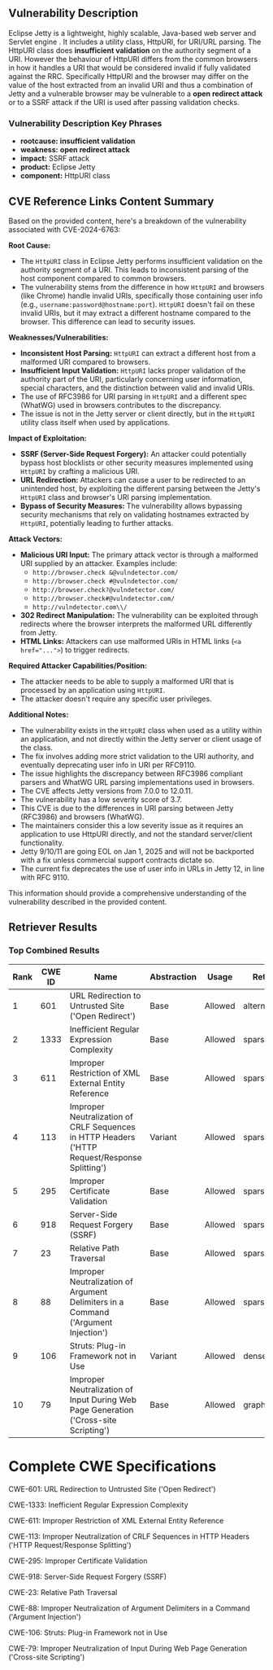 ## Vulnerability Description
Eclipse Jetty is a lightweight, highly scalable, Java-based web server and Servlet engine . It includes a utility class, HttpURI, for URI/URL parsing. The HttpURI class does **insufficient validation** on the authority segment of a URI. However the behaviour of HttpURI differs from the common browsers in how it handles a URI that would be considered invalid if fully validated against the RRC. Specifically HttpURI and the browser may differ on the value of the host extracted from an invalid URI and thus a combination of Jetty and a vulnerable browser may be vulnerable to a **open redirect attack** or to a SSRF attack if the URI is used after passing validation checks.

### Vulnerability Description Key Phrases
- **rootcause:** **insufficient validation**
- **weakness:** **open redirect attack**
- **impact:** SSRF attack
- **product:** Eclipse Jetty
- **component:** HttpURI class

## CVE Reference Links Content Summary
Based on the provided content, here's a breakdown of the vulnerability associated with CVE-2024-6763:

**Root Cause:**

*   The `HttpURI` class in Eclipse Jetty performs insufficient validation on the authority segment of a URI. This leads to inconsistent parsing of the host component compared to common browsers.
*   The vulnerability stems from the difference in how `HttpURI` and browsers (like Chrome) handle invalid URIs, specifically those containing user info (e.g., `username:password@hostname:port`). `HttpURI` doesn't fail on these invalid URIs, but it may extract a different hostname compared to the browser. This difference can lead to security issues.

**Weaknesses/Vulnerabilities:**

*   **Inconsistent Host Parsing:** `HttpURI` can extract a different host from a malformed URI compared to browsers.
*   **Insufficient Input Validation:** `HttpURI` lacks proper validation of the authority part of the URI, particularly concerning user information, special characters, and the distinction between valid and invalid URIs.
*   The use of RFC3986 for URI parsing in `HttpURI` and a different spec (WhatWG) used in browsers contributes to the discrepancy.
*   The issue is not in the Jetty server or client directly, but in the `HttpURI` utility class itself when used by applications.

**Impact of Exploitation:**

*   **SSRF (Server-Side Request Forgery):** An attacker could potentially bypass host blocklists or other security measures implemented using `HttpURI` by crafting a malicious URI.
*   **URL Redirection:** Attackers can cause a user to be redirected to an unintended host, by exploiting the different parsing between the Jetty's `HttpURI` class and browser's URI parsing implementation.
*   **Bypass of Security Measures:** The vulnerability allows bypassing security mechanisms that rely on validating hostnames extracted by `HttpURI`, potentially leading to further attacks.

**Attack Vectors:**

*   **Malicious URI Input:** The primary attack vector is through a malformed URI supplied by an attacker. Examples include:
    *   `http://browser.check &@vulndetector.com/`
    *   `http://browser.check #@vulndetector.com/`
    *   `http://browser.check?@vulndetector.com/`
    *   `http://browser.check#@vulndetector.com/`
    *   `http://vulndetector.com\\/`
*   **302 Redirect Manipulation:** The vulnerability can be exploited through redirects where the browser interprets the malformed URL differently from Jetty.
*   **HTML Links:** Attackers can use malformed URIs in HTML links (`<a href="...">`) to trigger redirects.

**Required Attacker Capabilities/Position:**

*   The attacker needs to be able to supply a malformed URI that is processed by an application using `HttpURI`.
*   The attacker doesn't require any specific user privileges.

**Additional Notes:**

*   The vulnerability exists in the `HttpURI` class when used as a utility within an application, and not directly within the Jetty server or client usage of the class.
*   The fix involves adding more strict validation to the URI authority, and eventually deprecating user info in URI per RFC9110.
*   The issue highlights the discrepancy between RFC3986 compliant parsers and WhatWG URL parsing implementations used in browsers.
*   The CVE affects Jetty versions from 7.0.0 to 12.0.11.
*   The vulnerability has a low severity score of 3.7.
*   This CVE is due to the differences in URI parsing between Jetty (RFC3986) and browsers (WhatWG).
*   The maintainers consider this a low severity issue as it requires an application to use HttpURI directly, and not the standard server/client functionality.
*   Jetty 9/10/11 are going EOL on Jan 1, 2025 and will not be backported with a fix unless commercial support contracts dictate so.
*   The current fix deprecates the use of user info in URLs in Jetty 12, in line with RFC 9110.

This information should provide a comprehensive understanding of the vulnerability described in the provided content.

## Retriever Results

### Top Combined Results

| Rank | CWE ID | Name | Abstraction | Usage  | Retrievers | Individual Scores |
|------|--------|------|-------------|-------|------------|-------------------|
| 1 | 601 | URL Redirection to Untrusted Site ('Open Redirect') | Base | Allowed | alternate_terms | 0.800 |
| 2 | 1333 | Inefficient Regular Expression Complexity | Base | Allowed | sparse | 0.683 |
| 3 | 611 | Improper Restriction of XML External Entity Reference | Base | Allowed | sparse | 0.651 |
| 4 | 113 | Improper Neutralization of CRLF Sequences in HTTP Headers ('HTTP Request/Response Splitting') | Variant | Allowed | sparse | 0.641 |
| 5 | 295 | Improper Certificate Validation | Base | Allowed | sparse | 0.632 |
| 6 | 918 | Server-Side Request Forgery (SSRF) | Base | Allowed | sparse | 0.629 |
| 7 | 23 | Relative Path Traversal | Base | Allowed | sparse | 0.627 |
| 8 | 88 | Improper Neutralization of Argument Delimiters in a Command ('Argument Injection') | Base | Allowed | sparse | 0.626 |
| 9 | 106 | Struts: Plug-in Framework not in Use | Variant | Allowed | dense | 0.494 |
| 10 | 79 | Improper Neutralization of Input During Web Page Generation ('Cross-site Scripting') | Base | Allowed | graph | 0.003 |



# Complete CWE Specifications

CWE-601: URL Redirection to Untrusted Site ('Open Redirect')

CWE-1333: Inefficient Regular Expression Complexity

CWE-611: Improper Restriction of XML External Entity Reference

CWE-113: Improper Neutralization of CRLF Sequences in HTTP Headers ('HTTP Request/Response Splitting')

CWE-295: Improper Certificate Validation

CWE-918: Server-Side Request Forgery (SSRF)

CWE-23: Relative Path Traversal

CWE-88: Improper Neutralization of Argument Delimiters in a Command ('Argument Injection')

CWE-106: Struts: Plug-in Framework not in Use

CWE-79: Improper Neutralization of Input During Web Page Generation ('Cross-site Scripting')
